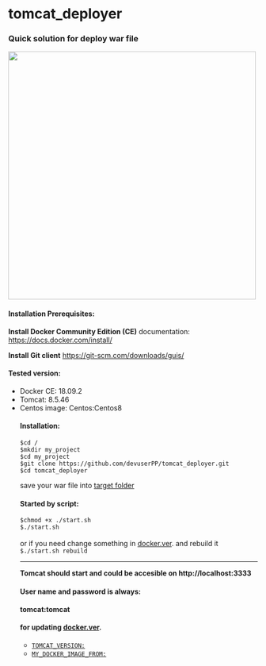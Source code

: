 # tomcat_deployer
<h3>Quick solution for deploy war file</h3>


<img src="media/traefik-ci.jpg?sanitize=true&raw=true" width="500"/>
<p><h4>Installation Prerequisites:</h4></p>

<b>Install Docker Community Edition (CE)</b>
documentation: 
https://docs.docker.com/install/


<b>Install Git client</b> 
https://git-scm.com/downloads/guis/</br>



<h4>Tested version:</h4>
<ul>
<li>Docker CE: 18.09.2</li>
<li>Tomcat: 8.5.46</li>
<li>Centos image: Centos:Centos8</li>

<h4>Installation:</h4>
<p><code>$cd /</code> </br>
<code>$mkdir my_project</code></br>
<code>$cd my_project</code></br>
<code>$git clone https://github.com/devuserPP/tomcat_deployer.git</code></br>
<code>$cd tomcat_deployer</code></br>

save your war file into <a href="https://github.com/devuserPP/tomcat_deployer/tree/master/target">target folder</a>
<h4>Started by script:</h4>
<code>$chmod +x ./start.sh</code></br>
<code>$./start.sh</code></br>
<BR>
or if you need change something in
<a href="https://github.com/devuserPP/tomcat_deployer/blob/master/docker.ver">docker.ver</a>. and rebuild it </br>
<code>$./start.sh rebuild</code></br>
</p>

<HR>

<b> Tomcat should start and could be accesible on http://localhost:3333 </b>

<h4>User name and password is always:</h4>
<b>tomcat:tomcat</b>

<h4>for updating <a href="https://github.com/devuserPP/tomcat_deployer/blob/master/docker.ver">docker.ver</a>.</h4>
<ul>
<li><a href="https://www-eu.apache.org/dist/tomcat/tomcat-8/"><code>TOMCAT_VERSION:</code></a></li>

<li><a href="https://hub.docker.com/_/centos/?tab=tags"><code>MY_DOCKER_IMAGE_FROM:</code></a></li>

</ul>



